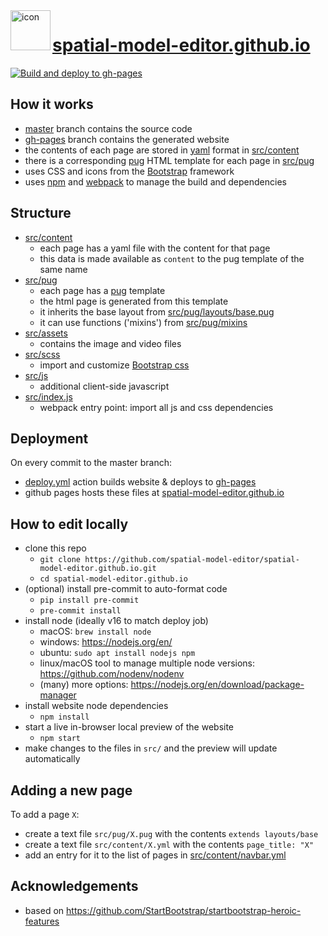 <img align="left" width="64" height="64" src="https://raw.githubusercontent.com/spatial-model-editor/spatial-model-editor/master/src/core/resources/icon.iconset/icon_32x32@2x.png" alt="icon">

# [spatial-model-editor.github.io](https://spatial-model-editor.github.io/)

[![Build and deploy to gh-pages](https://github.com/spatial-model-editor/spatial-model-editor.github.io/actions/workflows/deploy.yml/badge.svg)](https://github.com/spatial-model-editor/spatial-model-editor.github.io/actions/workflows/deploy.yml)

## How it works

- [master](https://github.com/spatial-model-editor/spatial-model-editor.github.io/tree/master) branch contains the source code
- [gh-pages](https://github.com/spatial-model-editor/spatial-model-editor.github.io/tree/gh-pages) branch contains the generated website
- the contents of each page are stored in [yaml](https://yaml.org/) format in [src/content](/src/content)
- there is a corresponding [pug](https://pugjs.org/) HTML template for each page in [src/pug](/src/pug)
- uses CSS and icons from the [Bootstrap](https://getbootstrap.com/) framework
- uses [npm](https://www.npmjs.com/) and [webpack](https://webpack.js.org/) to manage the build and dependencies

## Structure

- [src/content](/src/content)
  - each page has a yaml file with the content for that page
  - this data is made available as `content` to the pug template of the same name
- [src/pug](/src/pug)
  - each page has a [pug](https://pugjs.org/) template
  - the html page is generated from this template
  - it inherits the base layout from [src/pug/layouts/base.pug](/src/pug/layouts/base.pug)
  - it can use functions ('mixins') from [src/pug/mixins](/src/pug/mixins)
- [src/assets](/src/assets)
  - contains the image and video files
- [src/scss](/src/scss)
  - import and customize [Bootstrap css](https://getbootstrap.com/docs/5.1/customize/sass/)
- [src/js](/src/js)
  - additional client-side javascript
- [src/index.js](/src/index.js)
  - webpack entry point: import all js and css dependencies

## Deployment

On every commit to the master branch:

- [deploy.yml](https://github.com/spatial-model-editor/spatial-model-editor.github.io/actions/workflows/deploy.yml) action builds website & deploys to [gh-pages](https://github.com/spatial-model-editor/spatial-model-editor.github.io/tree/gh-pages)
- github pages hosts these files at [spatial-model-editor.github.io](https://spatial-model-editor.github.io/)

## How to edit locally

- clone this repo
  - `git clone https://github.com/spatial-model-editor/spatial-model-editor.github.io.git`
  - `cd spatial-model-editor.github.io`
- (optional) install pre-commit to auto-format code
  - `pip install pre-commit`
  - `pre-commit install`
- install node (ideally v16 to match deploy job)
  - macOS: `brew install node`
  - windows: https://nodejs.org/en/
  - ubuntu: `sudo apt install nodejs npm`
  - linux/macOS tool to manage multiple node versions: https://github.com/nodenv/nodenv
  - (many) more options: https://nodejs.org/en/download/package-manager
- install website node dependencies
  - `npm install`
- start a live in-browser local preview of the website
  - `npm start`
- make changes to the files in `src/` and the preview will update automatically

## Adding a new page

To add a page `X`:

- create a text file `src/pug/X.pug` with the contents `extends layouts/base`
- create a text file `src/content/X.yml` with the contents `page_title: "X"`
- add an entry for it to the list of pages in [src/content/navbar.yml](src/content/navbar.yml)

## Acknowledgements

- based on https://github.com/StartBootstrap/startbootstrap-heroic-features
